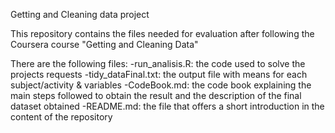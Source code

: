 Getting and Cleaning data project

This repository contains the files needed for evaluation after following the Coursera course "Getting and Cleaning Data"

There are the following files:
-run_analisis.R: the code used to solve the projects requests
-tidy_dataFinal.txt: the output file with means for each subject/activity & variables
-CodeBook.md: the code book explaining the main steps followed to obtain the result and the description of the final dataset obtained
-README.md: the file that offers a short introduction in the content of the repository

